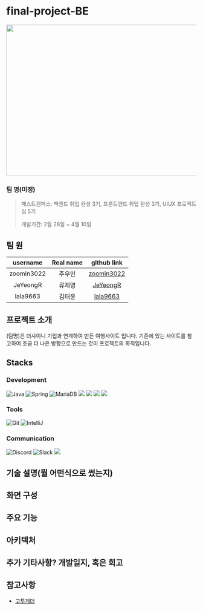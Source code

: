 # final-project-BE

<img src = "https://sm.ign.com/ign_kr/gallery/m/mario-golf/mario-golf-super-rush-trailer-screenshots-e3-2021_m3n8.jpg" width="700" height="400"/>

### 팀 명(미정)
> 패스트캠퍼스: 백엔드 취업 완성 3기, 프론트엔드 취업 완성 3기, UIUX 프로젝트십 5기
> 
> 개발기간: 2월 28일 ~ 4월 10일

## 팀 원

|username|Real name|github link|
|:--:|:--:|:--:|
|zoomin3022|주우민|[zoomin3022](https://github.com/zoomin3022)|
|JeYeongR|류제영|[JeYeongR](https://github.com/JeYeongR)|
|lala9663|김태윤|[lala9663](https://github.com/lala9663)|

## 프로젝트 소개
(팀명)은 더샤이니 기업과 연계하여 만든 여행사이트 입니다. 기존에 있는 사이트를 참고하여 조금 더 나은 방향으로 만드는 것이 프로젝트의 목적입니다. 

## Stacks

### Development

![Java](https://img.shields.io/badge/Java-007396.svg?&style=for-the-badge&logo=Java&logoColor=white)
![Spring](https://img.shields.io/badge/Spring-6DB33F.svg?&style=for-the-badge&logo=Spring&logoColor=white)
![MariaDB](https://img.shields.io/badge/MariaDB-003545?style=for-the-badge&logo=mariadb&logoColor=white)
<img src="https://img.shields.io/badge/amazonaws-232F3E?style=for-the-badge&logo=amazonaws&logoColor=white">
<img src="https://img.shields.io/badge/Redis-DC382D?style=for-the-badge&logo=Redis&logoColor=white">
<img src="https://img.shields.io/badge/Amazon EC2-2FF9900?style=for-the-badge&logo=Amazon EC2&logoColor=white">
<img src="https://img.shields.io/badge/Amazon S3-569A31?style=for-the-badge&logo=Amazon S3&logoColor=white">

### Tools
![Git](https://img.shields.io/badge/Git-F05032.svg?&style=for-the-badge&logo=Git&logoColor=white)
![IntelliJ](https://img.shields.io/badge/IntelliJ_IDEA-000000.svg?style=for-the-badge&logo=intellij-idea&logoColor=white)

### Communication
![Discord](https://img.shields.io/badge/Discord-5865F2?style=for-the-badge&logo=discord&logoColor=white)
![Slack](https://img.shields.io/badge/Slack-4A154B?style=for-the-badge&logo=slack&logoColor=white)
<img src="https://img.shields.io/badge/KakaoTalk-FFCD00?style=for-the-badge&logo=KakaoTalk&logoColor=white">

## 기술 설명(뭘 어떤식으로 썼는지)

## 화면 구성

## 주요 기능

## 아키텍처

## 추가 기타사항? 개발일지, 혹은 회고

## 참고사항

- [고투게더](https://www.gotogether-s.com/)

